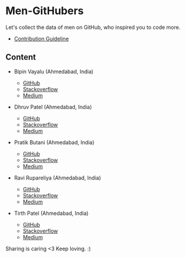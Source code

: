 # Men-GitHubers
Let's collect the data of men on GitHub, who inspired you to code more.

- [Contribution Guideline](https://github.com/pratikbutani/Men-GitHubers/blob/master/Contributing.md)

## Content

- Bipin Vayalu (Ahmedabad, India)
  - [GitHub](https://github.com/bipinvaylu)
  - [Stackoverflow](https://stackoverflow.com/users/722683/bipin-vayalu)
  - [Medium](https://medium.com/@bipinvayalu)
  
- Dhruv Patel (Ahmedabad, India)
  - [GitHub](https://github.com/DearDhruv)
  - [Stackoverflow](https://stackoverflow.com/users/596566/deardhruv)
  - [Medium](https://medium.com/@DearDhruv)
  
- Pratik Butani (Ahmedabad, India)
  - [GitHub](https://github.com/pratikbutani)
  - [Stackoverflow](https://stackoverflow.com/users/1318946/pratik-butani)
  - [Medium](https://medium.com/@pratikbutani)
  
- Ravi Rupareliya (Ahmedabad, India)
  - [GitHub](https://github.com/ravirupareliya)
  - [Stackoverflow](https://stackoverflow.com/users/3134215/ravi-rupareliya)
  - [Medium](https://medium.com/@ravirupareliya)
  
- Tirth Patel (Ahmedabad, India)
  - [GitHub](https://github.com/piedcipher)
  - [Stackoverflow](https://stackoverflow.com/users/4593315/tirth-patel)
  - [Medium](https://medium.com/@piedcipher)
 
 Sharing is caring <3 Keep loving. :)
